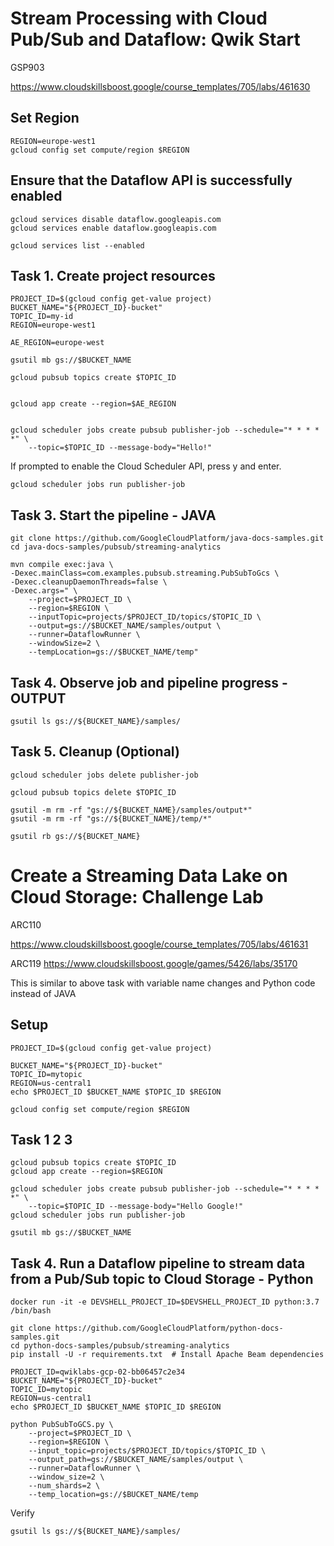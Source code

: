 # Stream Processing with Cloud Pub/Sub and Dataflow: Qwik Start
GSP903

https://www.cloudskillsboost.google/course_templates/705/labs/461630


## Set Region
```
REGION=europe-west1
gcloud config set compute/region $REGION
```

## Ensure that the Dataflow API is successfully enabled
```
gcloud services disable dataflow.googleapis.com
gcloud services enable dataflow.googleapis.com

gcloud services list --enabled
```


## Task 1. Create project resources
```
PROJECT_ID=$(gcloud config get-value project)
BUCKET_NAME="${PROJECT_ID}-bucket"
TOPIC_ID=my-id
REGION=europe-west1

AE_REGION=europe-west

gsutil mb gs://$BUCKET_NAME

gcloud pubsub topics create $TOPIC_ID


gcloud app create --region=$AE_REGION


gcloud scheduler jobs create pubsub publisher-job --schedule="* * * * *" \
    --topic=$TOPIC_ID --message-body="Hello!"
```
If prompted to enable the Cloud Scheduler API, press y and enter.

```
gcloud scheduler jobs run publisher-job
```




## Task 3. Start the pipeline - JAVA
```
git clone https://github.com/GoogleCloudPlatform/java-docs-samples.git
cd java-docs-samples/pubsub/streaming-analytics

mvn compile exec:java \
-Dexec.mainClass=com.examples.pubsub.streaming.PubSubToGcs \
-Dexec.cleanupDaemonThreads=false \
-Dexec.args=" \
    --project=$PROJECT_ID \
    --region=$REGION \
    --inputTopic=projects/$PROJECT_ID/topics/$TOPIC_ID \
    --output=gs://$BUCKET_NAME/samples/output \
    --runner=DataflowRunner \
    --windowSize=2 \
    --tempLocation=gs://$BUCKET_NAME/temp"
```

## Task 4. Observe job and pipeline progress - OUTPUT
```
gsutil ls gs://${BUCKET_NAME}/samples/
```


## Task 5. Cleanup (Optional)
```
gcloud scheduler jobs delete publisher-job

gcloud pubsub topics delete $TOPIC_ID

gsutil -m rm -rf "gs://${BUCKET_NAME}/samples/output*"
gsutil -m rm -rf "gs://${BUCKET_NAME}/temp/*"

gsutil rb gs://${BUCKET_NAME}
```




#
# Create a Streaming Data Lake on Cloud Storage: Challenge Lab
ARC110

https://www.cloudskillsboost.google/course_templates/705/labs/461631

ARC119
https://www.cloudskillsboost.google/games/5426/labs/35170

This is similar to above task with variable name changes and Python code instead of JAVA

## Setup
```
PROJECT_ID=$(gcloud config get-value project)

BUCKET_NAME="${PROJECT_ID}-bucket"
TOPIC_ID=mytopic
REGION=us-central1
echo $PROJECT_ID $BUCKET_NAME $TOPIC_ID $REGION

gcloud config set compute/region $REGION
```

## Task 1 2 3
```
gcloud pubsub topics create $TOPIC_ID
gcloud app create --region=$REGION

gcloud scheduler jobs create pubsub publisher-job --schedule="* * * * *" \
    --topic=$TOPIC_ID --message-body="Hello Google!"
gcloud scheduler jobs run publisher-job

gsutil mb gs://$BUCKET_NAME
```

## Task 4. Run a Dataflow pipeline to stream data from a Pub/Sub topic to Cloud Storage - Python
```
docker run -it -e DEVSHELL_PROJECT_ID=$DEVSHELL_PROJECT_ID python:3.7 /bin/bash

git clone https://github.com/GoogleCloudPlatform/python-docs-samples.git
cd python-docs-samples/pubsub/streaming-analytics
pip install -U -r requirements.txt  # Install Apache Beam dependencies

PROJECT_ID=qwiklabs-gcp-02-bb06457c2e34
BUCKET_NAME="${PROJECT_ID}-bucket"
TOPIC_ID=mytopic
REGION=us-central1
echo $PROJECT_ID $BUCKET_NAME $TOPIC_ID $REGION

python PubSubToGCS.py \
    --project=$PROJECT_ID \
    --region=$REGION \
    --input_topic=projects/$PROJECT_ID/topics/$TOPIC_ID \
    --output_path=gs://$BUCKET_NAME/samples/output \
    --runner=DataflowRunner \
    --window_size=2 \
    --num_shards=2 \
    --temp_location=gs://$BUCKET_NAME/temp
```

Verify
```
gsutil ls gs://${BUCKET_NAME}/samples/
```